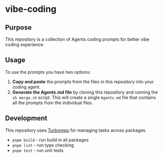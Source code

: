 # vibe-coding

## Purpose

This repository is a collection of Agents coding prompts for better vibe coding experience.

## Usage

To use the prompts you have two options:

1. **Copy and paste** the prompts from the files in this repository into your coding agent.
2. **Generate the Agents.md file** by cloning this repository and running the `sh merge.sh` script. This will create a single `Agents.md` file that contains all the prompts from the individual files.

## Development

This repository uses [Turborepo](https://turbo.build) for managing tasks across packages.

- `pnpm build` - run build in all packages
- `pnpm lint` - run type checking
- `pnpm test` - run unit tests
